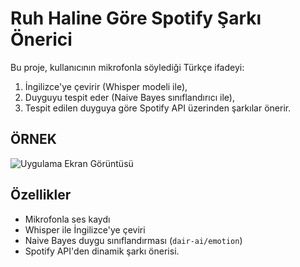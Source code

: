 #  Ruh Haline Göre Spotify Şarkı Önerici

Bu proje, kullanıcının mikrofonla söylediği Türkçe ifadeyi:
1. İngilizce'ye çevirir (Whisper modeli ile),
2. Duyguyu tespit eder (Naive Bayes sınıflandırıcı ile),
3. Tespit edilen duyguya göre Spotify API üzerinden şarkılar önerir.

##  ÖRNEK 

![Uygulama Ekran Görüntüsü](https://i.imgur.com/MpPZ4KG.png)



##  Özellikler

-  Mikrofonla ses kaydı
-  Whisper ile İngilizce'ye çeviri
-  Naive Bayes duygu sınıflandırması (`dair-ai/emotion`)
-  Spotify API'den dinamik şarkı önerisi.
